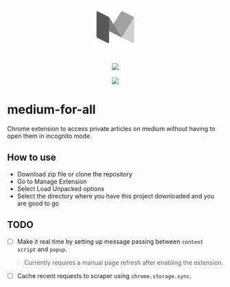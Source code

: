 <div align="center">
    <img src="./assets/logo.png" width=100 height=100/>
    <br>
    <br>

 [![](https://img.shields.io/badge/Made_with-Flask-blue?style=for-the-badge)](https://flask.palletsprojects.com/en/1.1.x/ "Flask")

  [![](https://img.shields.io/badge/Made_using-Chrome_API-green?style=for-the-badge)](https://developer.chrome.com/extensions/devguide "ChromeAPI")
</div>

# medium-for-all

Chrome extension to access private articles on medium without having to open them in incognito mode.

## How to use
- Download zip file or clone the repository
- Go to Manage Extension
- Select Load Unpacked options
- Select the directory where you have this project downloaded and you are good to go

## TODO

- [ ] Make it real time by setting up message passing between `content script` and `popup`. 
> Currently requires a manual page refresh after enabling the extension.
- [ ] Cache recent requests to scraper using `chrome.storage.sync`.
